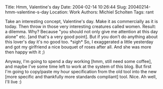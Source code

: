 Title: Hmm, Valentine's day
Date: 2004-02-14 10:26:44
Slug: 20040214-hmm-valentine-s-day
Location: Work
Authors: Michiel Scholten
Tags: rant

<p>Take an interesting concept, Valentine's day. Make it as commercially as it is today. Then throw in those very interesting creatures called women. Result: a dilemma. Why? Because "you should not only give me attention at this day alone" etc. [and that's a very good point]. But if you don't do anything about this lover's day it's no good too. *sigh* So, I exaggerated a little yesterday and got my girlfriend a nice bouquet of roses after all. And she was more then happy with it ;)</p>
<p>Anyway, I'm going to spend a day working [hmm, still need some coffee], and maybe I've some time left to work at the system of this blog. But first I'm going to copy/paste my hour specification from the old tool into the new [more specific and thankfully more standards compliant] tool. Nice. Ah well, I'll live :)</p>